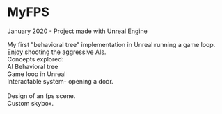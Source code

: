 # MyFPS

January 2020 - Project made with Unreal Engine

My first "behavioral tree" implementation in Unreal running a game loop. Enjoy shooting the aggressive AIs.
<br />
Concepts explored:<br />
AI Behavioral tree<br />
Game loop in Unreal<br />
Interactable system- opening a door.<br />
<br />
Design of an fps scene.<br />
Custom skybox.

